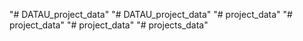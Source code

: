 "# DATAU_project_data" 
"# DATAU_project_data" 
"# project_data" 
"# project_data" 
"# project_data" 
"# projects_data" 
